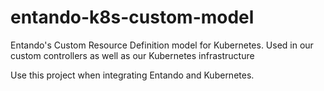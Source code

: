 
# entando-k8s-custom-model
Entando's Custom Resource Definition model for Kubernetes. Used in our custom controllers as well as our Kubernetes infrastructure

Use this project when integrating Entando and Kubernetes.
